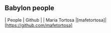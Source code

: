 ## Babylon people

| People        | Github        |
| Maria Tortosa |[mafetortosa]| [https://github.com/mafetortosa]
